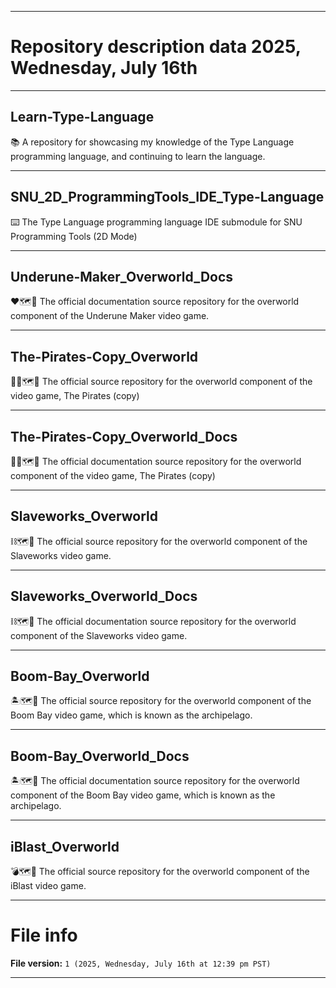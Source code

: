 
***

# Repository description data 2025, Wednesday, July 16th

---

## Learn-Type-Language

📚️ A repository for showcasing my knowledge of the Type Language programming language, and continuing to learn the language. 

---

## SNU_2D_ProgrammingTools_IDE_Type-Language

⌨️ The Type Language programming language IDE submodule for SNU Programming Tools (2D Mode)

---

## Underune-Maker_Overworld_Docs

❤️🗺️📖️ The official documentation source repository for the overworld component of the Underune Maker video game.

---

## The-Pirates-Copy_Overworld

🏴‍☠️️🗺️💾️ The official source repository for the overworld component of the video game, The Pirates (copy)

---

## The-Pirates-Copy_Overworld_Docs

🏴‍☠️️🗺️📖️ The official documentation source repository for the overworld component of the video game, The Pirates (copy)

---

## Slaveworks_Overworld

⛓️🗺️💾️ The official source repository for the overworld component of the Slaveworks video game.

---

## Slaveworks_Overworld_Docs

⛓️🗺️📖️ The official documentation source repository for the overworld component of the Slaveworks video game.

---

## Boom-Bay_Overworld

🏝️🗺️💾️ The official source repository for the overworld component of the Boom Bay video game, which is known as the archipelago.

---

## Boom-Bay_Overworld_Docs

🏝️🗺️📖️ The official documentation source repository for the overworld component of the Boom Bay video game, which is known as the archipelago.

---

## iBlast_Overworld

💣️🗺️💾️ The official source repository for the overworld component of the iBlast video game.

***

# File info

**File version:** `1 (2025, Wednesday, July 16th at 12:39 pm PST)`

***

